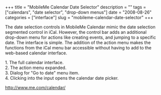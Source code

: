 +++
title = "MobileMe Calendar Date Selector"
description = ""
tags = ["calendars", "date selector", "drop-down menus"]
date = "2008-08-26"
categories = ["interface"]
slug = "mobileme-calendar-date-selector"
+++


<p>The date selection controls in MobileMe Calendar mimic the date selection segmented control in iCal. However, the control bar adds an additional drop-down menu for actions like creating events, and jumping to a specific date. The interface is simple. The addition of the action menu makes the functions from the iCal menu bar accessible without having to add to the web-based calendar interface.</p>
<div id="screens-full" class="clear"><div class="caption">1. The full calendar interface.</div><div class="fullimg clear"><a href="http://media.konigi.com/interface/mobileme-dateselector-1.png" class="group" rel="group" title="1. The full calendar interface."><img src="http://media.konigi.com/interface/mobileme-dateselector-1.png" alt="" class="img-responsive"></a></div></div><div id="screens-full" class="clear"><div class="caption">2. The action menu expanded.</div><div class="fullimg clear"><a href="http://media.konigi.com/interface/mobileme-dateselector-2.png" class="group" rel="group" title="2. The action menu expanded."><img src="http://media.konigi.com/interface/mobileme-dateselector-2.png" alt="" class="img-responsive"></a></div></div><div id="screens-full" class="clear"><div class="caption">3. Dialog for &quot;Go to date&quot; menu item.</div><div class="fullimg clear"><a href="http://media.konigi.com/interface/mobileme-dateselector-3.png" class="group" rel="group" title="3. Dialog for &quot;Go to date&quot; menu item."><img src="http://media.konigi.com/interface/mobileme-dateselector-3.png" alt="" class="img-responsive"></a></div></div><div id="screens-full" class="clear"><div class="caption">4. Clicking into the input opens the calendar date picker.</div><div class="fullimg clear"><a href="http://media.konigi.com/interface/mobileme-dateselector-4.png" class="group" rel="group" title="4. Clicking into the input opens the calendar date picker."><img src="http://media.konigi.com/interface/mobileme-dateselector-4.png" alt="" class="img-responsive"></a></div></div>        
<p><a href="http://www.me.com/calendar/">http://www.me.com/calendar/</a></p>


